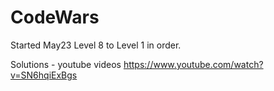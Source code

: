 


# CodeWars

Started May23  Level 8 to Level 1 in order.






Solutions - youtube videos
https://www.youtube.com/watch?v=SN6hqiExBgs




